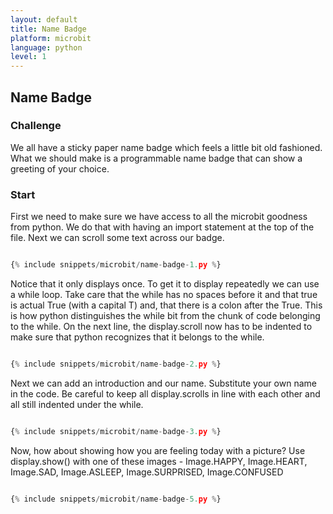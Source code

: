 ```yaml
---
layout: default
title: Name Badge
platform: microbit
language: python
level: 1
---
```

## Name Badge

### Challenge

We all have a sticky paper name badge which feels a little bit old fashioned. What we should make is a programmable 
name badge that can show a greeting of your choice.

### Start

First we need to make sure we have access to all the microbit goodness from python. We do that with having an import statement 
at the top of the file. Next we can scroll some text across our badge.

~~~python

{% include snippets/microbit/name-badge-1.py %}

~~~

Notice that it only displays once. To get it to display repeatedly we can use a while loop. Take care that the while has no spaces before it and that true is actual True (with a capital T) and, that there is a colon after the True. This is how python distinguishes the while bit from the chunk of code belonging to the while. On the next line, the display.scroll now has to be indented to make sure that python recognizes that it belongs to the while. 

~~~python

{% include snippets/microbit/name-badge-2.py %}

~~~

Next we can add an introduction and our name. Substitute your own name in the code. Be careful to keep all display.scrolls in line with each other and all still indented under the while.

~~~python

{% include snippets/microbit/name-badge-3.py %}

~~~

Now, how about showing how you are feeling today with a picture? Use display.show() with one of these images - Image.HAPPY, 
Image.HEART, Image.SAD, Image.ASLEEP, Image.SURPRISED, Image.CONFUSED

~~~python

{% include snippets/microbit/name-badge-5.py %}

~~~




